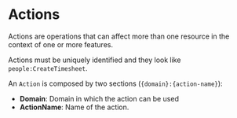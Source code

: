 # Actions

Actions are operations that can affect more than one resource in the context of one or more features.

Actions must be uniquely identified and they look like `people:CreateTimesheet`.

An `Action` is composed by two sections (`{domain}:{action-name}`):

- **Domain**: Domain in which the action can be used
- **ActionName**: Name of the action.
